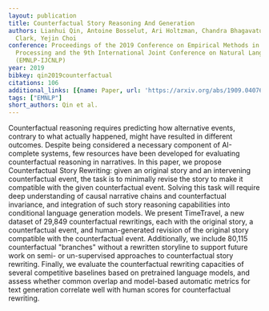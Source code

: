 ```yaml
---
layout: publication
title: Counterfactual Story Reasoning And Generation
authors: Lianhui Qin, Antoine Bosselut, Ari Holtzman, Chandra Bhagavatula, Elizabeth
  Clark, Yejin Choi
conference: Proceedings of the 2019 Conference on Empirical Methods in Natural Language
  Processing and the 9th International Joint Conference on Natural Language Processing
  (EMNLP-IJCNLP)
year: 2019
bibkey: qin2019counterfactual
citations: 106
additional_links: [{name: Paper, url: 'https://arxiv.org/abs/1909.04076'}]
tags: ["EMNLP"]
short_authors: Qin et al.
---
```

Counterfactual reasoning requires predicting how alternative events, contrary
to what actually happened, might have resulted in different outcomes. Despite
being considered a necessary component of AI-complete systems, few resources
have been developed for evaluating counterfactual reasoning in narratives.
  In this paper, we propose Counterfactual Story Rewriting: given an original
story and an intervening counterfactual event, the task is to minimally revise
the story to make it compatible with the given counterfactual event. Solving
this task will require deep understanding of causal narrative chains and
counterfactual invariance, and integration of such story reasoning capabilities
into conditional language generation models.
  We present TimeTravel, a new dataset of 29,849 counterfactual rewritings,
each with the original story, a counterfactual event, and human-generated
revision of the original story compatible with the counterfactual event.
Additionally, we include 80,115 counterfactual "branches" without a rewritten
storyline to support future work on semi- or un-supervised approaches to
counterfactual story rewriting.
  Finally, we evaluate the counterfactual rewriting capacities of several
competitive baselines based on pretrained language models, and assess whether
common overlap and model-based automatic metrics for text generation correlate
well with human scores for counterfactual rewriting.